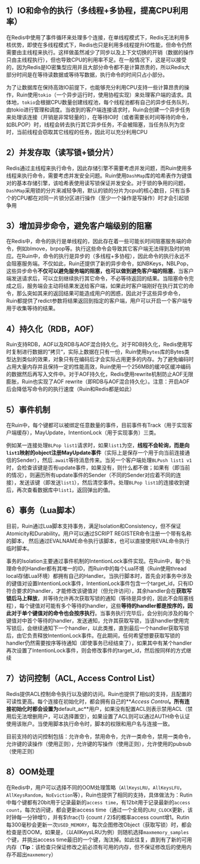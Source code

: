 ## 1）IO和命令的执行（多线程+多协程，提高CPU利用率）

​ 在Redis中使用了事件循环来处理多个连接，在单线程模式下，Redis无法利用多核优势，即使在多线程模式下，Redis也只是利用多线程提升IO性能，但命令仍然需要由主线程来执行。这样做虽然减少了同步以及上下文切换的开销（数据的操作只由主线程执行），但也导致CPU的利用率不足。在一般情况下，这是可以接受的，因为Redis是IO密集型应用并且大部分命令都不是计算昂贵的，所以Redis大部分时间是在等待读数据或等待写数据，执行命令的时间只占小部分。

​ 为了让数据库在保持高效IO前提下，也能够充分利用CPU支持一些计算昂贵的操作，Ruin使用`tokio`（一个异步运行时，使用协程实现）来处理客户端的请求。具体地，`tokio`会根据CPU数量创建线程池，每个线程池都有自己的异步任务队列，由tokio进行管理和调度。当收到的客户端连接请求时，Ruin会创建一个异步任务来处理该连接（开销是非常轻量的），在等待IO时（或者需要长时间等待的命令，如BLPOP）时，线程会转去执行其它异步任务，不会被阻塞，当任务队列为空时，当前线程会窃取其它线程的任务，因此可以充分利用CPU

## 2）并发存取（读写锁+锁分片）

​ Redis通过主线程来执行命令，因此存储引擎不需要考虑并发问题，而Ruin使用多线程来执行命令，需要考虑并发安全问题。Ruin使用`DashMap`库的哈希表作为键值对的基本存储引擎，该哈希表使用读写锁保证并发安全。对于锁的争用的问题，`DashMap`采用锁的分片来减轻争用，默认的锁的分片为cpu的核心数目，只有当多个的CPU都在对同一片锁分区进行操作（至少一个操作是写操作）时才会引起锁争用

## 3）增加异步命令，避免客户端级别的阻塞

​ 在Redis中，命令的执行是单线程的，因此存在着一些可能长时间阻塞服务端的命令，例如blmove，brpop等。执行这些命令会导致其它客户端无法得到及时的响应。在Ruin中，命令的执行是异步的（多线程+多协程），因此命令的执行永远不会阻塞服务端。不仅如此，Ruin还提供了新的异步命令，如NBKeys，NBLPop，这些异步命令**不仅可以避免服务端的阻塞，也可以做到避免客户端的阻塞**，当客户端发送请求后，可以立刻继续执行其它命令，不必等待返回的结果。当阻塞命令完成之后，服务端会主动将结果发送给客户端，如果此时客户端刚好在执行其它的命令，那么突如其来的返回结果可能造成用户的困惑，因此对于这些异步命令，Ruin都提供了redict参数将结果返回到指定的客户端，用户可以开启一个客户端专用于收集等待的结果。

## 4）持久化（RDB，AOF）

​ Ruin支持RDB，AOF以及RDB与AOF混合持久化。对于RDB持久化，Redis使用写时复制进行数据的”拷贝“，实际上数据在只有一份，Ruin使用`bytes`库的Bytes类型达到类似的效果，对象只有在编码后才会实际占用更多的内存。为了避免编码时占用大量内存并且保持一定的性能高效，Ruin使用一个256MB的缓冲区缓冲编码的数据然后再写入文件中。对于AOF持久化，Redis使用rewrite机制防止AOF无限膨胀，Ruin也实现了AOF rewrite（即RDB与AOF混合持久化）。注意：开启AOF后会降低写命令的的执行速度（Ruin和Redis都是如此）

## 5）事件机制

​ 在Ruin中，每个键都可以被绑定任意数量的事件，目前事件有Track（用于实现客户端缓存），MayUpdate，IntentionLock（用于实现事务）三类。

​ 例如某一连接处理`BLPop list1`请求时，如果`list1`为空，**线程不会轮询，而是向`list1`映射的object注册MayUpdate事件**（实际上是保存一个用于向当前连接通信的Sender），然后`.await`等待消息传来。当另一个客户端处理`BLPush list1 v1`时，会检查该键是否有update事件，如果没有，则什么都不做；如果有（即当前的情况），则遍历所有update事件的Sender（不同的Sender对应着不同的连接），发送该键（即发送`list1`），然后清空事件。处理`BLPop list1`的连接收到键后，再次查看数据库中`list1`，返回弹出的值。

## 6）事务（Lua脚本）

​ 目前，Ruin通过Lua脚本支持事务，满足Isolation和Consistency，但不保证Atomicity和Durability。用户可以通过SCRIPT REGISTER命令注册一个带有名称的脚本， 然后通过EVALNAME命令执行该脚本，也可以直接使用EVAL命令执行临时脚本。

​ 事务的Isolation主要通过事件机制的IntentionLock事件实现。在Ruin中，每个处理命令的Handler都有其唯一的ID，而Ruin中的每个Lua环境（Ruin使用thread local存储Lua环境）都拥有自己的Handler。当执行脚本时，首先会对事务中涉及的键值对设置IntentionLock事件，IntentionLock事件包含一个target_id，只有ID符合要求的handler，才能修改该键值对（但允许访问），其余handler会在**获取写锁后马上释放**，并等待允许再次获取写锁的通知（等待是异步的，因此不会阻塞线程），每个键值对可能有多个等待的handler，这些**等待的handler都是按序的，因此对于单个键值对的命令也会按序执行**。当事务执行完毕后，会分别向涉及的每个键值对中首个等待的handler，发送通知，允许其获取写锁，当该handler使用完写锁后，会继续通知下一个handler，以此类推，直到最后一个handler获取写锁后，由它负责释放IntentionLock事件。在此期间，任何希望想要获取写锁的handler仍然需要按序等待通知（即使事务已经结束了），如果其中有某个handler再次设置了IntentionLock事件，则会修改事件的target_id，然后按同样的方式继续

## 7）访问控制（ACL, Access Control List）

​ Redis提供ACL控制命令执行以及键的访问。Ruin也提供了相似的支持，且配置的可读性更高。每个连接在初始化时，都会拥有自己的**_Access Control_**。所有连接初始化时都会设置为**default_ac**用户，如果没有配置ACL则表示禁用ACL（禁用后无法增删用户，可以选择置空），如果设置了ACL则可以通过AUTH命令认证使用该账户。当使用脚本执行命令时，脚本的权限和用户名与连接一致。

​ 目前支持的访问控制包括：允许命令，禁用命令，允许一类命令，禁用一类命令，允许键的读操作（使用正则），允许键的写操作（使用正则），允许使用的pubsub（使用正则）

## 8）OOM处理

​ 在Redis中，用户可以选择不同的OOM处理策略（`AllKeysLRU`，`AllKeysLFU`，`AllKeysRandom`，`NoEviction`等），Ruin也提供了相同的支持，具体做法为：Rutin中每个键都有20bit用于记录最新的`access time`，有12bit用于记录最新的`access count`，每次访问键，都会更新access time（通过一个全局的`LRU_CLOCK`更新，该时钟每一分钟增1），并有$\frac{1} {count / 2}$的概率access count增1。Rutin每300毫秒会更新一次`USED_MEMORY`，每次企图修改Object（获取写锁）时，都会检查是否OOM，如果是，（以AllKeysLRU为例）则随机选择`maxmemory_samples`个键，并挑出access time最旧的一个键，淘汰掉。如此往复，直到有了新的可用内存（**Tip**：该检查只保证修改之前必须有可用的内存，但不保证修改后的使用内存不超出`maxmemory`）
